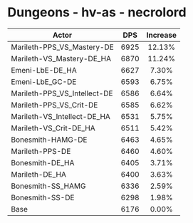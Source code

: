 # Dungeons - hv-as - necrolord
| Actor | DPS | Increase |
|---|:---:|:---:|
|Marileth-PPS_VS_Mastery-DE|6925|12.13%|
|Marileth-VS_Mastery-DE_HA|6870|11.24%|
|Emeni-LbE-DE_HA|6627|7.30%|
|Emeni-LbE_GC-DE|6593|6.75%|
|Marileth-PPS_VS_Intellect-DE|6586|6.64%|
|Marileth-PPS_VS_Crit-DE|6585|6.62%|
|Marileth-VS_Intellect-DE_HA|6531|5.75%|
|Marileth-VS_Crit-DE_HA|6511|5.42%|
|Bonesmith-HAMG-DE|6463|4.65%|
|Marileth-PPS-DE|6460|4.60%|
|Bonesmith-DE_HA|6405|3.71%|
|Marileth-DE_HA|6400|3.63%|
|Bonesmith-SS_HAMG|6336|2.59%|
|Bonesmith-SS-DE|6298|1.98%|
|Base|6176|0.00%|
